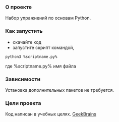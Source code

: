 ### О проекте
Набор упражнений по основам Python.

### Как запустить
- скачайте код
- запустите скрипт командой,
```
python3 %scriptname.py%
```
где %scriptname.py% имя файла
### Зависимости
Установка дополнительных пакетов не требуется.

### Цели проекта
Код написан в учебных целях. [GeekBrains](https://geekbrains.ru/)

